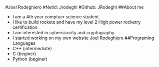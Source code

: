 #Joel Rodeghiero
#Netid: Jrodeghi
#Github: JRodeghi
##About me
* I am a 4th year comptuer science student.
* I like to build rockets and have my level 2 High power rocketry certification.
* I am interested in cybersicurity and cryptography.
* I started working on my own website [Joel Rodeghiero](joelrodeghiero.wordpress.com)
##Programing Languages
* C++ (intermediate)
* C (beginer)
* Python (beginer)
